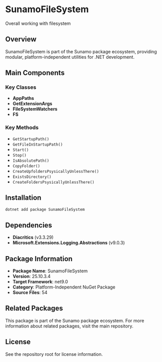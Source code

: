 # SunamoFileSystem

Overall working with filesystem

## Overview

SunamoFileSystem is part of the Sunamo package ecosystem, providing modular, platform-independent utilities for .NET development.

## Main Components

### Key Classes

- **AppPaths**
- **GetExtensionArgs**
- **FileSystemWatchers**
- **FS**

### Key Methods

- `GetStartupPath()`
- `GetFileInStartupPath()`
- `Start()`
- `Stop()`
- `IsAbsolutePath()`
- `CopyFolder()`
- `CreateUpfoldersPsysicallyUnlessThere()`
- `ExistsDirectory()`
- `CreateFoldersPsysicallyUnlessThere()`

## Installation

```bash
dotnet add package SunamoFileSystem
```

## Dependencies

- **Diacritics** (v3.3.29)
- **Microsoft.Extensions.Logging.Abstractions** (v9.0.3)

## Package Information

- **Package Name**: SunamoFileSystem
- **Version**: 25.10.3.4
- **Target Framework**: net9.0
- **Category**: Platform-Independent NuGet Package
- **Source Files**: 54

## Related Packages

This package is part of the Sunamo package ecosystem. For more information about related packages, visit the main repository.

## License

See the repository root for license information.
